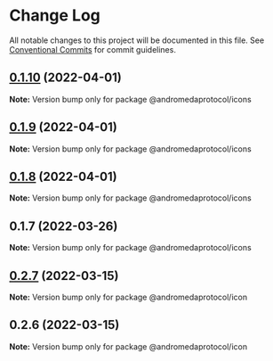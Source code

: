 # Change Log

All notable changes to this project will be documented in this file.
See [Conventional Commits](https://conventionalcommits.org) for commit guidelines.

## [0.1.10](https://github.com/andromedaprotocol/design-system/compare/@andromedaprotocol/icons@0.1.7...@andromedaprotocol/icons@0.1.10) (2022-04-01)

**Note:** Version bump only for package @andromedaprotocol/icons





## [0.1.9](https://github.com/andromedaprotocol/design-system/compare/@andromedaprotocol/icons@0.1.7...@andromedaprotocol/icons@0.1.9) (2022-04-01)

**Note:** Version bump only for package @andromedaprotocol/icons





## [0.1.8](https://github.com/andromedaprotocol/design-system/compare/@andromedaprotocol/icons@0.1.7...@andromedaprotocol/icons@0.1.8) (2022-04-01)

**Note:** Version bump only for package @andromedaprotocol/icons





## 0.1.7 (2022-03-26)

**Note:** Version bump only for package @andromedaprotocol/icons





## [0.2.7](https://github.com/andromedaprotocol/design-system/compare/@andromedaprotocol/icon@0.2.6...@andromedaprotocol/icon@0.2.7) (2022-03-15)

**Note:** Version bump only for package @andromedaprotocol/icon





## 0.2.6 (2022-03-15)

**Note:** Version bump only for package @andromedaprotocol/icon
